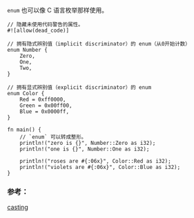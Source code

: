 `enum` 也可以像 C 语言枚举那样使用。

```rust,editable
// 隐藏未使用代码警告的属性。
#![allow(dead_code)]

// 拥有隐式辨别值（implicit discriminator）的 enum（从0开始计数）
enum Number {
    Zero,
    One,
    Two,
}

// 拥有显式辨别值（explicit discriminator）的 enum
enum Color {
    Red = 0xff0000,
    Green = 0x00ff00,
    Blue = 0x0000ff,
}

fn main() {
    // `enum` 可以转成整形。
    println!("zero is {}", Number::Zero as i32);
    println!("one is {}", Number::One as i32);

    println!("roses are #{:06x}", Color::Red as i32);
    println!("violets are #{:06x}", Color::Blue as i32);
}
```

### 参考：

[casting][cast]

[cast]: ../../cast.html
